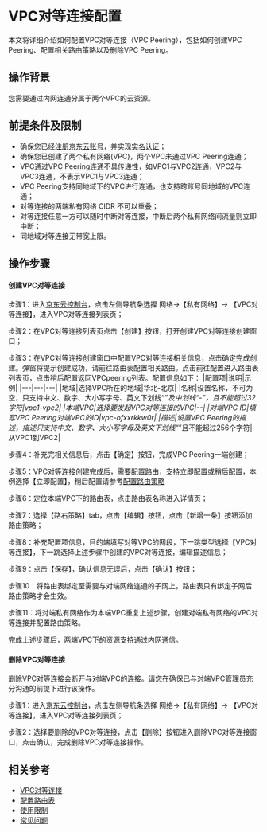 # VPC对等连接配置

本文将详细介绍如何配置VPC对等连接（VPC Peering），包括如何创建VPC Peering、配置相关路由策略以及删除VPC Peering。

## 操作背景

您需要通过内网连通分属于两个VPC的云资源。

## 前提条件及限制

- 确保您已经[注册京东云账号](https://user.jdcloud.com/register?returnUrl=https%3A%2F%2Fwww.jdcloud.com%2F)，并实现[实名认证](https://docs.jdcloud.com/cn/real-name-verification/introduction)；
- 确保您已创建了两个私有网络(VPC)，两个VPC未通过VPC Peering连通；
- VPC通过VPC Peering连通不具传递性，如VPC1与VPC2连通，VPC2与VPC3连通，不表示VPC1与VPC3连通；
- VPC Peering支持同地域下的VPC进行连通，也支持跨账号同地域的VPC连通；
- 对等连接的两端私有网络 CIDR 不可以重叠；
- 对等连接任意一方可以随时中断对等连接，中断后两个私有网络间流量则立即中断；
- 同地域对等连接无带宽上限。

## **操作步骤**

#### **创建VPC对等连接**

步骤1：进入[京东云控制台](https://console.jdcloud.com/overview)，点击左侧导航条选择 网络->【私有网络】-> 【VPC对等连接】，进入VPC对等连接列表页；

步骤2：在VPC对等连接列表页点击【创建】按钮，打开创建VPC对等连接创建窗口；

步骤3：在VPC对等连接创建窗口中配置VPC对等连接相关信息，点击确定完成创建。弹窗将提示创建成功，请前往路由表配置相关路由。点击前往配置进入路由表列表页，点击稍后配置返回VPCpeering列表。配置信息如下：
|配置项|说明|示例|
|---|---|---|
|地域|选择VPC所在的地域|华北-北京|
|名称|设置名称，不可为空，只支持中文、数字、大小写字母、英文下划线“_”及中划线“-”，且不能超过32字符|vpc1-vpc2|
|本端VPC|选择要发起VPC对等连接的VPC|--| 
|对端VPC ID|填写VPC Peering对端VPC的ID|vpc-ofxxrkkw0r|
|描述|设置VPC Peering的描述，描述只支持中文、数字、大小写字母及英文下划线“_”且不能超过256个字符|从VPC1到VPC2|

步骤4：补充完相关信息后，点击【确定】按钮，完成VPC Peering一端创建；

步骤5：VPC对等连接创建完成后，需要配置路由，支持立即配置或稍后配置，本例选择【立即配置】，稍后配置请参考[配置路由策略](Route-Table-Configuration.md)

步骤6：定位本端VPC下的路由表，点击路由表名称进入详情页；

步骤7：选择【路右策略】tab，点击【编辑】按钮，点击【新增一条】按钮添加路由策略；

步骤8：补充配置项信息，目的端填写对等VPC的网段，下一跳类型选择【VPC对等连接】，下一跳选择上述步骤中创建的VPC对等连接，编辑描述信息；

步骤9：点击【保存】，确认信息无误后，点击【确认】按钮；

步骤10：将路由表绑定至需要与对端网络连通的子网上，路由表只有绑定子网后路由策略才会生效。

步骤11：将对端私有网络作为本端VPC重复上述步骤，创建对端私有网络的VPC对等连接并配置路由策略。

完成上述步骤后，两端VPC下的资源支持通过内网通信。



#### 删除VPC对等连接

删除VPC对等连接会断开与对端VPC的连接。请您在确保已与对端VPC管理员充分沟通的前提下进行该操作。

步骤1：进入[京东云控制台](https://console.jdcloud.com/overview)，点击左侧导航条选择 网络->【私有网络】-> 【VPC对等连接】，进入VPC对等连接列表页；

步骤2：选择要删除的VPC对等连接，点击【删除】按钮进入删除VPC对等连接窗口，点击确认，完成删除VPC对等连接操作。

## 相关参考

- [VPC对等连接](../Introduction/Features/VPC-Peering-Features.md)
- [配置路由表](Route-Table-Configuration.md)
- [使用限制](../Introduction/Restrictions.md)
- [常见问题](../FAQ/FAQ.md)

